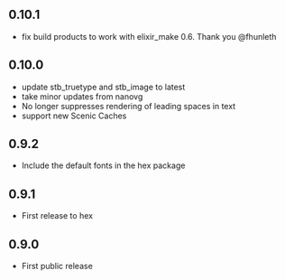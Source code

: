 ## 0.10.1
* fix build products to work with elixir_make 0.6.  Thank you @fhunleth

## 0.10.0
* update stb_truetype and stb_image to latest
* take minor updates from nanovg
* No longer suppresses rendering of leading spaces in text
* support new Scenic Caches

## 0.9.2

* Include the default fonts in the hex package

## 0.9.1

* First release to hex

## 0.9.0

* First public release
